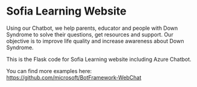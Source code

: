 # Sofia Learning Website
Using our Chatbot, we help parents, educator and people with Down Syndrome to solve their questions, get resources and support. Our objective is to improve life quality and increase awareness about Down Syndrome.

This is the Flask code for Sofia Learning website including Azure Chatbot.

You can find more examples here: https://github.com/microsoft/BotFramework-WebChat
